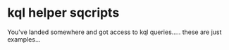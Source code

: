 # kql helper sqcripts
You've landed somewhere and got access to kql queries..... these are just examples...
